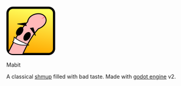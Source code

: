 ![logo](./icon.png)

Mabit

A classical [shmup](https://fr.wikipedia.org/wiki/Shoot_%27em_up) filled with bad taste.
Made with [godot engine](https://godotengine.org/) v2.
